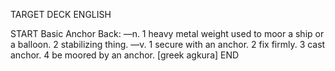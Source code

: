 TARGET DECK
ENGLISH

START
Basic
Anchor
Back: —n. 1 heavy metal weight used to moor a ship or a balloon. 2 stabilizing thing. —v. 1 secure with an anchor. 2 fix firmly. 3 cast anchor. 4 be moored by an anchor. [greek agkura]
END
